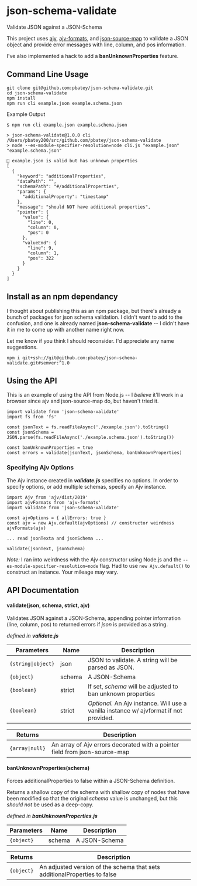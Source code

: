 # json-schema-validate

Validate JSON against a JSON-Schema

This project uses [ajv](https://ajv.js.org/), [ajv-formats](https://github.com/ajv-validator/ajv-formats), and
[json-source-map](https://github.com/epoberezkin/json-source-map) to validate a JSON object and provide
error messages with line, column, and pos information.

I've also implemented a hack to add a **banUnknownProperties** feature.

## Command Line Usage

```
git clone git@github.com:pbatey/json-schema-validate.git
cd json-schema-validate
npm install
npm run cli example.json example.schema.json
```

Example Output

```
$ npm run cli example.json example.schema.json

> json-schema-validate@1.0.0 cli /Users/pbatey200/src/github.com/pbatey/json-schema-validate
> node --es-module-specifier-resolution=node cli.js "example.json" "example.schema.json"

🍻 example.json is valid but has unknown properties
[
  {
    "keyword": "additionalProperties",
    "dataPath": "",
    "schemaPath": "#/additionalProperties",
    "params": {
      "additionalProperty": "timestamp"
    },
    "message": "should NOT have additional properties",
    "pointer": {
      "value": {
        "line": 0,
        "column": 0,
        "pos": 0
      },
      "valueEnd": {
        "line": 9,
        "column": 1,
        "pos": 322
      }
    }
  }
]
```

## Install as an npm dependancy

I thought about publishing this as an npm package, but there's already a bunch of packages for json schema validation.
I didn't want to add to the confusion, and one is already named **json-schema-validate** -- I didn't have it in me to
come up with another name right now.

Let me know if you think I should reconsider. I'd appreciate any name suggestions.

```
npm i git+ssh://git@github.com:pbatey/json-schema-validate.git#semver:^1.0
```

## Using the API

This is an example of using the API from Node.js -- I _believe_ it'll work in a browser since ajv and json-source-map do,
but haven't tried it.

```
import validate from 'json-schema-validate'
import fs from 'fs'

const jsonText = fs.readFileAsync('./example.json').toString()
const jsonSchema = JSON.parse(fs.readFileAsync('./example.schema.json').toString())

const banUnknownProperties = true
const errors = validate(jsonText, jsonSchema, banUnknownProperties)
```

### Specifying Ajv Options

The Ajv instance created in ***validate.js*** specifies no options. In order to specify options, or add multiple schemas, specify an Ajv instance.

```
import Ajv from 'ajv/dist/2019'
import ajvFormats from 'ajv-formats'
import validate from 'json-schema-validate'

const ajvOptions = { allErrors: true }
const ajv = new Ajv.default(ajvOptions) // constructor weirdness
ajvFormats(ajv)

... read jsonTexta and jsonSchema ...

validate(jsonText, jsonSchema)

```

_Note:_ I ran into weirdness with the Ajv constructor using Node.js and the `--es-module-specifier-resolution=node` flag. Had to use `new Ajv.default()` to construct an instance. Your mileage may vary.

## API Documentation

#### validate(json, schema, strict, ajv)

Validates JSON against a JSON-Schema, appending pointer information (line, column, pos) to returned errors if _json_
is provided as a string.

_defined in **validate.js**_

| Parameters         | Name   | Description |
|--------------------|--------|-------------|
| `{string\|object}` | json   | JSON to validate. A string will be parsed as JSON.
| `{object}`         | schema | A JSON-Schema
| `{boolean}`        | strict | If set, _schema_ will be adjusted to ban unknown properties
| `{boolean}`        | strict | _Optional._ An Ajv instance. Will use a vanilla instance w/ ajvformat if not provided.

| Returns         | Description |
|-----------------|-------------|
| `{array\|null}` | An array of Ajv errors decorated with a pointer field from json-source-map

#### banUnknownProperties(schema)

Forces additionalProperties to false within a JSON-Schema definition.

Returns a shallow copy of the schema with shallow copy of nodes that have been modified so that the original _schema_ value is unchanged, but this _should not_ be used as a deep-copy.

_defined in **banUnknownProperties.js**_

| Parameters         | Name   | Description |
|--------------------|--------|-------------|
| `{object}`         | schema | A JSON-Schema

| Returns         | Description |
|-----------------|-------------|
| `{object}`      | An adjusted version of the schema that sets additionalProperties to false
